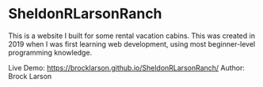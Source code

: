 # SheldonRLarsonRanch
This is a website I built for some rental vacation cabins. This was created in 2019 when I was first learning web development, using most beginner-level programming knowledge.

Live Demo: https://brocklarson.github.io/SheldonRLarsonRanch/
Author: Brock Larson 

